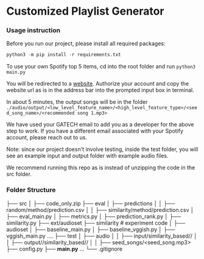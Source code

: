 # Customized Playlist Generator

### Usage instruction

Before you run our project, please install all required packages:
```python
python3 -m pip install -r requirements.txt
```

To use your own Spotify top 5 items, cd into the root folder and run ```python3 main.py```

You will be redirected to a [website](https://www.audiocontentanalysis.org/). Authorize your account and copy the website url as is in the address bar into the prompted input box in terminal.

In about 5 minutes, the output songs will be in the folder ```./audio/output/<low_level_feature_name>/<high_level_feature_type>/<seed_song_name>/<recommended song 1.mp3>```

We have used your GATECH email to add you as a developer for the above step to work. If you have a different email associated with your Spotify account, please reach out to us.


Note: since our project doesn't involve testing, inside the test folder, you will see an example input and output folder with example audio files. 

We recommend running this repo as is instead of unzipping the code in the src folder. 

### Folder Structure
├── src
│   ├── code_only.zip
├── eval
│   ├── predictions
│   │   ├── random/method/prediction.csv
│   │   ├── similarity/method/prediction.csv
│   ├── eval_main.py
│   ├── metrics.py
│   ├── prediction_rank.py
│   ├── similarity.py
├── ext/audioset
├── similarity # experiment code
│   ├── audioset
│   ├── baseline_main.py
│   ├── baseline_vggish.py
│   ├── vggish_main.py
....
├── test
│   ├── audio
│   │   ├── input/similarity_based/<seed song folder>/
│   │   ├── output/<method>/similarity_based/<seed song folder>/
│   │   ├── seed_songs/<seed_song.mp3>
├── config.py
├── **main.py**
...
└── .gitignore





